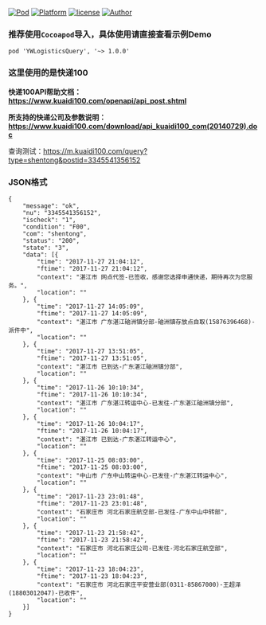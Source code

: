 [![Pod](https://img.shields.io/badge/Pod-1.0.1-orange.svg)](https://github.com/90candy/YWLogisticsQuery)
[![Platform](https://img.shields.io/badge/Platform-iOS-ff69b4.svg)](https://github.com/90candy)
[![license](https://img.shields.io/github/license/mashape/apistatus.svg)](https://github.com/90candy)
[![Author](https://img.shields.io/badge/Author-阿唯不知道-blue.svg)](https://www.jianshu.com/u/0f7d26d766f4)

### 推荐使用`Cocoapod`导入，具体使用请直接查看示例Demo

```
pod 'YWLogisticsQuery', '~> 1.0.0'
```

### 这里使用的是快递100

**快递100API帮助文档：https://www.kuaidi100.com/openapi/api_post.shtml**

**所支持的快递公司及参数说明：https://www.kuaidi100.com/download/api_kuaidi100_com(20140729).doc**


查询测试：https://m.kuaidi100.com/query?type=shentong&postid=3345541356152

### JSON格式
```
{
	"message": "ok",
	"nu": "3345541356152",
	"ischeck": "1",
	"condition": "F00",
	"com": "shentong",
	"status": "200",
	"state": "3",
	"data": [{
		"time": "2017-11-27 21:04:12",
		"ftime": "2017-11-27 21:04:12",
		"context": "湛江市 网点代签-已签收，感谢您选择申通快递，期待再次为您服务。",
		"location": ""
	}, {
		"time": "2017-11-27 14:05:09",
		"ftime": "2017-11-27 14:05:09",
		"context": "湛江市 广东湛江硇洲镇分部-硇洲镇存放点自取(15876396468)-派件中",
		"location": ""
	}, {
		"time": "2017-11-27 13:51:05",
		"ftime": "2017-11-27 13:51:05",
		"context": "湛江市 已到达-广东湛江硇洲镇分部",
		"location": ""
	}, {
		"time": "2017-11-26 10:10:34",
		"ftime": "2017-11-26 10:10:34",
		"context": "湛江市 广东湛江转运中心-已发往-广东湛江硇洲镇分部",
		"location": ""
	}, {
		"time": "2017-11-26 10:04:17",
		"ftime": "2017-11-26 10:04:17",
		"context": "湛江市 已到达-广东湛江转运中心",
		"location": ""
	}, {
		"time": "2017-11-25 08:03:00",
		"ftime": "2017-11-25 08:03:00",
		"context": "中山市 广东中山转运中心-已发往-广东湛江转运中心",
		"location": ""
	}, {
		"time": "2017-11-23 23:01:48",
		"ftime": "2017-11-23 23:01:48",
		"context": "石家庄市 河北石家庄航空部-已发往-广东中山中转部",
		"location": ""
	}, {
		"time": "2017-11-23 21:58:42",
		"ftime": "2017-11-23 21:58:42",
		"context": "石家庄市 河北石家庄公司-已发往-河北石家庄航空部",
		"location": ""
	}, {
		"time": "2017-11-23 18:04:23",
		"ftime": "2017-11-23 18:04:23",
		"context": "石家庄市 河北石家庄平安营业部(0311-85867000)-王超泽(18803012047)-已收件",
		"location": ""
	}]
}         
```